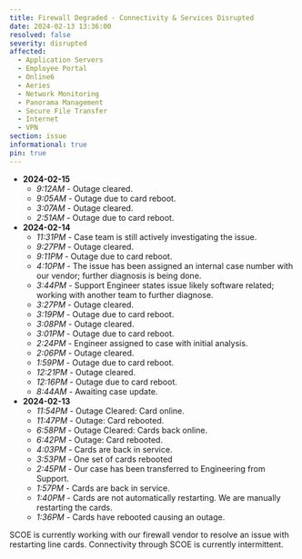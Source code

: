 ```yaml
---
title: Firewall Degraded - Connectivity & Services Disrupted
date: 2024-02-13 13:36:00
resolved: false
severity: disrupted
affected:
  - Application Servers
  - Employee Portal
  - Online6
  - Aeries
  - Network Monitoring
  - Panorama Management
  - Secure File Transfer
  - Internet
  - VPN
section: issue
informational: true
pin: true
---
```


- **2024-02-15**
  - *9:12AM* - Outage cleared.
  - *9:05AM* - Outage due to card reboot.
  - *3:07AM* - Outage cleared.
  - *2:51AM* - Outage due to card reboot.
- **2024-02-14**
  - *11:31PM* - Case team is still actively investigating the issue.
  - *9:27PM* - Outage cleared.
  - *9:11PM* - Outage due to card reboot.
  - *4:10PM* - The issue has been assigned an internal case number with our vendor; further diagnosis is being done.
  - *3:44PM* - Support Engineer states issue likely software related; working with another team to further diagnose.
  - *3:27PM* - Outage cleared.
  - *3:19PM* - Outage due to card reboot.
  - *3:08PM* - Outage cleared.
  - *3:01PM* - Outage due to card reboot.
  - *2:24PM* - Engineer assigned to case with initial analysis.
  - *2:06PM* - Outage cleared.
  - *1:59PM* - Outage due to card reboot.
  - *12:21PM* - Outage cleared.
  - *12:16PM* - Outage due to card reboot.
  - *8:44AM* - Awaiting case update.
- **2024-02-13**
  - *11:54PM* - Outage Cleared: Card online.
  - *11:47PM* - Outage: Card rebooted.
  - *6:58PM* - Outage Cleared: Cards back online.
  - *6:42PM* - Outage: Card rebooted.
  - *4:03PM* - Cards are back in service.
  - *3:53PM* - One set of cards rebooted
  - *2:45PM* - Our case has been transferred to Engineering from Support.
  - *1:57PM* - Cards are back in service.
  - *1:40PM* - Cards are not automatically restarting. We are manually restarting the cards.
  - *1:36PM* - Cards have rebooted causing an outage.

SCOE is currently working with our firewall vendor to resolve an issue with restarting line cards. Connectivity through SCOE is currently intermittent.

